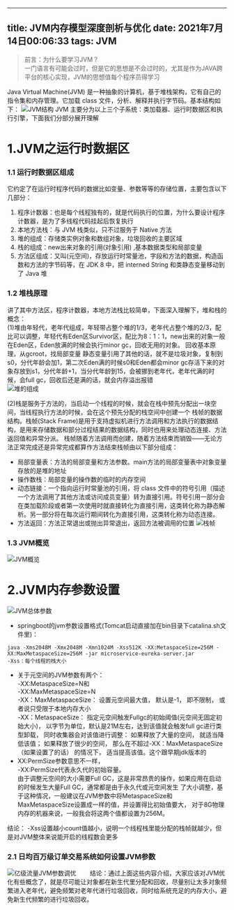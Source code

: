 ---
title: JVM内存模型深度剖析与优化
date: 2021年7月14日00:06:33
tags: JVM
------
>前言：为什么要学习JVM？     
> 一门语言有可能会过时，但是它的思想是不会过时的，尤其是作为JAVA跨平台的核心实现，JVM的思想值每个程序员得学习
<!--more-->

Java Virtual Machine(JVM) 是一种抽象的计算机，基于堆栈架构，它有自己的指令集和内存管理。它加载 class 文件，分析、解释并执行字节码。基本结构如下：
![JVM结构](https://raw.githubusercontent.com/aj-web/picturebed/master/JVM%E6%9E%84%E6%88%90.png)
JVM 主要分为以上三个子系统：类加载器、运行时数据区和执行引擎，下面我们分部分展开理解

# 1.JVM之运行时数据区
### 1.1 运行时数据区组成
它约定了在运行时程序代码的数据比如变量、参数等等的存储位置，主要包含以下几部分：   
1. 程序计数器：也是每个线程独有的，就是代码执行的位置，为什么要设计程序计数器，是为了多线程代码挂起后恢复执行
2. 本地方法栈：与 JVM 栈类似，只不过服务于 Native 方法   
3. 堆的组成：存储类实例对象和数组对象，垃圾回收的主要区域
4. 栈的组成：new出来对象的引用(对象引用) ,基本数据类型和局部变量
5. 方法区组成：又叫(元空间)，存放运行时常量池，字段和方法的数据，构造函数和方法的字节码等，在 JDK 8 中，把 interned String 和类静态变量移动到了 Java 堆

### 1.2 堆栈原理
讲了其中方法区，程序计数器，本地方法栈比较简单，下面深入理解下，堆和栈的概念：   
(1)堆由年轻代，老年代组成，年轻带占整个堆的1/3，老年代占整个堆的2/3，配比可以调整，年轻代有Eden区Survivor区，配比为8：1：1，new出来的对象一般在Eden区，Eden放满的时候会执行minor gc，回收无用的对象。
回收基本原理，从gcroot，找局部变量 静态变量引用了其他的话，就不是垃圾对象，复制到s0，分代年龄会加1，第二次Eden满的时候s0和Eden都会minor gc存活下来的对象存放到s1，分代年龄+1，当分代年龄到15，会被挪到老年代，老年代满的时候，会full gc，回收后还是满的话，就会内存溢出报错  
![堆的组成](https://raw.githubusercontent.com/aj-web/picturebed/master/%E5%A0%86%E7%9A%84%E7%BB%84%E6%88%90.png)


(2)栈是服务于方法的，当启动一个线程的时候，就会在栈中预先分配出一块空间，当线程执行方法的时候，会在这个预先分配的栈空间中创建一个
栈帧的数据结构。栈帧(Stack Frame)是用于支持虚拟机进行方法调用和方法执行的数据结构，是用来存储数据和部分过程结果的数据结构，同时也用来处理动态连接、方法返回值和异常分派。
栈帧随着方法调用而创建，随着方法结束而销毁——无论方法正常完成还是异常完成都算作方法结束栈帧由以下部分组成：  
- 局部变量表：方法的局部变量和方法参数。main方法的局部变量表中对象变量存放的是堆的地址   
- 操作数栈：局部变量的操作数的临时的内存空间   
- 动态链接：一个指向运行时常量池的引用，将 class 文件中的符号引用（描述一个方法调用了其他方法或访问成员变量）转为直接引用。符号引用一部分会在类加载阶段或者第一次使用时就直接转化为直接引用，这类转化称为静态解析。另一部分将在每次运行期间转化为直接引用，这类转化称为动态连接。  
- 方法返回：方法正常退出或抛出异常退出，返回方法被调用的位置
  ![栈帧](https://raw.githubusercontent.com/aj-web/picturebed/master/%E6%A0%88%E5%B8%A7.png)


### 1.3 JVM概览
![JVM概览](https://raw.githubusercontent.com/aj-web/picturebed/master/JVM.png)  


# 2.JVM内存参数设置
![JVM总体参数](https://raw.githubusercontent.com/aj-web/picturebed/master/JVM%E5%8F%82%E6%95%B0%E8%AE%BE%E7%BD%AE.png)     
- springboot的jvm参数设置格式(Tomcat启动直接加在bin目录下catalina.sh文件里)：
```
java -Xms2048M -Xmx2048M -Xmn1024M -Xss512K -XX:MetaspaceSize=256M -XX:MaxMetaspaceSize=256M -jar microservice-eureka-server.jar
-Xss：每个线程的栈大小
```

- 关于元空间的JVM参数有两个：  
  -XX:MetaspaceSize=N和  
  -XX:MaxMetaspaceSize=N  
-XX：MaxMetaspaceSize： 设置元空间最大值， 默认是-1， 即不限制， 或者说只受限于本地内存大小   
-XX：MetaspaceSize： 指定元空间触发Fullgc的初始阈值(元空间无固定初始大小)， 以字节为单位，默认是21M左右，达到该值就会触发full gc进行类型卸载， 同时收集器会对该值进行调整： 如果释放了大量的空间， 就适当降低该值； 如果释放了很少的空间， 那么在不超过-XX：MaxMetaspaceSize（如果设置了的话） 的情况下， 适当提高该值。这个跟早期jdk版本的
- XX:PermSize参数意思不一样，  
  -XX:PermSize代表永久代的初始容量。   
由于调整元空间的大小需要Full GC，这是非常昂贵的操作，如果应用在启动的时候发生大量Full GC，通常都是由于永久代或元空间发生
了大小调整，基于这种情况，一般建议在JVM参数中将MetaspaceSize和MaxMetaspaceSize设置成一样的值，并设置得比初始值要大，
对于8G物理内存的机器来说，一般我会将这两个值都设置为256M。

结论：
-Xss设置越小count值越小，说明一个线程栈里能分配的栈帧就越少，但是对JVM整体来说能开启的线程数会更多

### 2.1 日均百万级订单交易系统如何设置JVM参数
![亿级流量JVM参数调优](https://raw.githubusercontent.com/aj-web/picturebed/master/%E4%BA%BF%E7%BA%A7%E6%B5%81%E9%87%8FJVM%E5%8F%82%E6%95%B0%E8%AE%BE%E7%BD%AE.png)
&nbsp;&nbsp;&nbsp;&nbsp;&nbsp;&nbsp;&nbsp;结论：通过上面这些内容介绍，大家应该对JVM优化有些概念了，就是尽可能让对象都在新生代里分配和回收，尽量别让太多对象频繁进入老年代，避免频繁对老年代进行垃圾回收，同时给系统充足的内存大小，避免新生代频繁的进行垃圾回收。